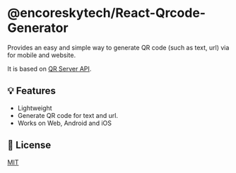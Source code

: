 # @encoreskytech/React-Qrcode-Generator

Provides an easy and simple way to generate QR code (such as text, url) via for mobile and website.

It is based on [QR Server API](https://developer.mozilla.org/en-US/docs/Web/API/Navigator/share).

## 💡 Features

- Lightweight
- Generate QR code for text and url.
- Works on Web, Android and iOS

## 📜 License

[MIT](https://github.com/mukesh-est/qrcode-generator/blob/main/LICENSE)
